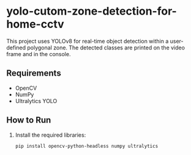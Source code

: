 # yolo-cutom-zone-detection-for-home-cctv

This project uses YOLOv8 for real-time object detection within a user-defined polygonal zone. The detected classes are printed on the video frame and in the console.

## Requirements

- OpenCV
- NumPy
- Ultralytics YOLO

## How to Run

1. Install the required libraries:
   ```sh
   pip install opencv-python-headless numpy ultralytics
